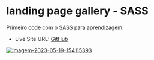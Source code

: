 # landing page gallery - SASS

Primeiro code com o SASS para aprendizagem.

- Live Site URL: <a href=https://alexandremsantosjob.github.io/landing-page-gallery-SASS//> GitHub</a>

<a href="https://ibb.co/Hxd2XB5"><img src="https://i.ibb.co/MG6h9ZF/imagem-2023-05-19-154115393.png" alt="imagem-2023-05-19-154115393" border="0"></a>
